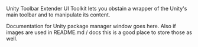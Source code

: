 Unity Toolbar Extender UI Toolkit lets you obstain a wrapper of the Unity's main toolbar and to manipulate its content.

Documentation for Unity package manager window goes here.
Also if images are used in README.md / docs this is a good place to store those as well.

